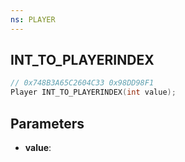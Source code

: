 ```yaml
---
ns: PLAYER
---
```

## INT_TO_PLAYERINDEX

```c
// 0x748B3A65C2604C33 0x98DD98F1
Player INT_TO_PLAYERINDEX(int value);
```

## Parameters
* **value**:
